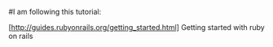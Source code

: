 #I am following this tutorial:

[http://guides.rubyonrails.org/getting_started.html] Getting started with ruby on rails
